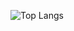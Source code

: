 
![Top Langs](https://github-readme-stats.vercel.app/api/top-langs/?username=kennedyasmith&size_weight=0.2&count_weight=0.5&show_icons=true&theme=transparent)
